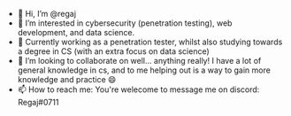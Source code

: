 - 👋 Hi, I’m @regaj
- 👀 I’m interested in cybersecurity (penetration testing), web development, and data science.
- 🌱 Currently working as a penetration tester, whilst also studying towards a degree in CS (with an extra focus on data science)
- 💞️ I’m looking to collaborate on well... anything really! I have a lot of general knowledge in cs, and to me helping out is a way to gain more knowledge and practice 😄
- 📫 How to reach me: You're welecome to message me on discord: Regaj#0711

<!---
regaj/regaj is a ✨ special ✨ repository because its `README.md` (this file) appears on your GitHub profile.
You can click the Preview link to take a look at your changes.
--->
